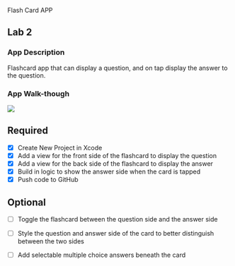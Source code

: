 Flash Card APP
## Lab 2

### App Description
Flashcard app that can display a question, and on tap display the answer to the question. 


### App Walk-though

<img src="https://media.giphy.com/media/QZQ7CGGZhgTsobK2U0/giphy.gif"><br>



## Required
- [x] Create New Project in Xcode
- [x] Add a view for the front side of the flashcard to display the question
- [x] Add a view for the back side of the flashcard to display the answer
- [x] Build in logic to show the answer side when the card is tapped
- [x] Push code to GitHub
## Optional
- [ ] Toggle the flashcard between the question side and the answer side
- [ ] Style the question and answer side of the card to better distinguish between the two sides
- [ ] Add selectable multiple choice answers beneath the card

